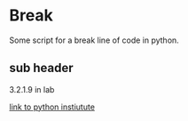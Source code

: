 # Break 

Some script for a break line of code in python.

## sub header 

3.2.1.9 in lab 

[link to python instiutute](https://edube.org/learn/pe-1/lab-the-break-statement-stuck-in-a-loop-3)